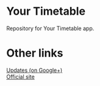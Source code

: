 # Your Timetable
Repository for Your Timetable app.  
# Other links
[Updates (on Google+)](https://plus.google.com/collection/E--NsB)  
[Official site](https://your-timetable.firebaseapp.com/)